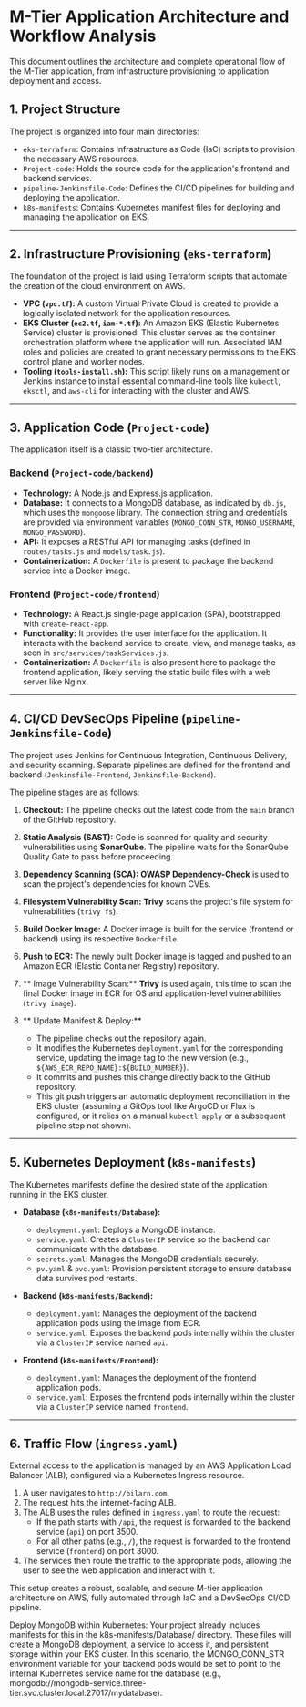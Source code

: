 # M-Tier Application Architecture and Workflow Analysis

This document outlines the architecture and complete operational flow of the M-Tier application, from infrastructure provisioning to application deployment and access.

## 1. Project Structure

The project is organized into four main directories:

-   `eks-terraform`: Contains Infrastructure as Code (IaC) scripts to provision the necessary AWS resources.
-   `Project-code`: Holds the source code for the application's frontend and backend services.
-   `pipeline-Jenkinsfile-Code`: Defines the CI/CD pipelines for building and deploying the application.
-   `k8s-manifests`: Contains Kubernetes manifest files for deploying and managing the application on EKS.

---

## 2. Infrastructure Provisioning (`eks-terraform`)

The foundation of the project is laid using Terraform scripts that automate the creation of the cloud environment on AWS.

-   **VPC (`vpc.tf`):** A custom Virtual Private Cloud is created to provide a logically isolated network for the application resources.
-   **EKS Cluster (`ec2.tf`, `iam-*.tf`):** An Amazon EKS (Elastic Kubernetes Service) cluster is provisioned. This cluster serves as the container orchestration platform where the application will run. Associated IAM roles and policies are created to grant necessary permissions to the EKS control plane and worker nodes.
-   **Tooling (`tools-install.sh`):** This script likely runs on a management or Jenkins instance to install essential command-line tools like `kubectl`, `eksctl`, and `aws-cli` for interacting with the cluster and AWS.

---

## 3. Application Code (`Project-code`)

The application itself is a classic two-tier architecture.

### Backend (`Project-code/backend`)

-   **Technology:** A Node.js and Express.js application.
-   **Database:** It connects to a MongoDB database, as indicated by `db.js`, which uses the `mongoose` library. The connection string and credentials are provided via environment variables (`MONGO_CONN_STR`, `MONGO_USERNAME`, `MONGO_PASSWORD`).
-   **API:** It exposes a RESTful API for managing tasks (defined in `routes/tasks.js` and `models/task.js`).
-   **Containerization:** A `Dockerfile` is present to package the backend service into a Docker image.

### Frontend (`Project-code/frontend`)

-   **Technology:** A React.js single-page application (SPA), bootstrapped with `create-react-app`.
-   **Functionality:** It provides the user interface for the application. It interacts with the backend service to create, view, and manage tasks, as seen in `src/services/taskServices.js`.
-   **Containerization:** A `Dockerfile` is also present here to package the frontend application, likely serving the static build files with a web server like Nginx.

---

## 4. CI/CD DevSecOps Pipeline (`pipeline-Jenkinsfile-Code`)

The project uses Jenkins for Continuous Integration, Continuous Delivery, and security scanning. Separate pipelines are defined for the frontend and backend (`Jenkinsfile-Frontend`, `Jenkinsfile-Backend`).

The pipeline stages are as follows:

1.  **Checkout:** The pipeline checks out the latest code from the `main` branch of the GitHub repository.

2.  **Static Analysis (SAST):** Code is scanned for quality and security vulnerabilities using **SonarQube**. The pipeline waits for the SonarQube Quality Gate to pass before proceeding.

3.  **Dependency Scanning (SCA):** **OWASP Dependency-Check** is used to scan the project's dependencies for known CVEs.

4.  **Filesystem Vulnerability Scan:** **Trivy** scans the project's file system for vulnerabilities (`trivy fs`).

5.  **Build Docker Image:** A Docker image is built for the service (frontend or backend) using its respective `Dockerfile`.

6.  **Push to ECR:** The newly built Docker image is tagged and pushed to an Amazon ECR (Elastic Container Registry) repository.

7.  ** Image Vulnerability Scan:** **Trivy** is used again, this time to scan the final Docker image in ECR for OS and application-level vulnerabilities (`trivy image`).


8.  ** Update Manifest & Deploy:**
    -   The pipeline checks out the repository again.
    -   It modifies the Kubernetes `deployment.yaml` for the corresponding service, updating the image tag to the new version (e.g., `${AWS_ECR_REPO_NAME}:${BUILD_NUMBER}`).
    -   It commits and pushes this change directly back to the GitHub repository.
    -   This git push triggers an automatic deployment reconciliation in the EKS cluster (assuming a GitOps tool like ArgoCD or Flux is configured, or it relies on a manual `kubectl apply` or a subsequent pipeline step not shown).

---

## 5. Kubernetes Deployment (`k8s-manifests`)

The Kubernetes manifests define the desired state of the application running in the EKS cluster.

-   **Database (`k8s-manifests/Database`):**
    -   `deployment.yaml`: Deploys a MongoDB instance.
    -   `service.yaml`: Creates a `ClusterIP` service so the backend can communicate with the database.
    -   `secrets.yaml`: Manages the MongoDB credentials securely.
    -   `pv.yaml` & `pvc.yaml`: Provision persistent storage to ensure database data survives pod restarts.

-   **Backend (`k8s-manifests/Backend`):**
    -   `deployment.yaml`: Manages the deployment of the backend application pods using the image from ECR.
    -   `service.yaml`: Exposes the backend pods internally within the cluster via a `ClusterIP` service named `api`.

-   **Frontend (`k8s-manifests/Frontend`):**
    -   `deployment.yaml`: Manages the deployment of the frontend application pods.
    -   `service.yaml`: Exposes the frontend pods internally within the cluster via a `ClusterIP` service named `frontend`.

---

## 6. Traffic Flow (`ingress.yaml`)

External access to the application is managed by an AWS Application Load Balancer (ALB), configured via a Kubernetes Ingress resource.

1.  A user navigates to `http://bilarn.com`.
2.  The request hits the internet-facing ALB.
3.  The ALB uses the rules defined in `ingress.yaml` to route the request:
    -   If the path starts with `/api`, the request is forwarded to the backend service (`api`) on port 3500.
    -   For all other paths (e.g., `/`), the request is forwarded to the frontend service (`frontend`) on port 3000.
4.  The services then route the traffic to the appropriate pods, allowing the user to see the web application and interact with it.

This setup creates a robust, scalable, and secure M-tier application architecture on AWS, fully automated through IaC and a DevSecOps CI/CD pipeline. 


Deploy MongoDB within Kubernetes: Your project already includes manifests for this in the k8s-manifests/Database/ directory. These files will create a MongoDB deployment, a service to access it, and persistent storage within your EKS cluster. In this scenario, the MONGO_CONN_STR environment variable for your backend pods would be set to point to the internal Kubernetes service name for the database (e.g., mongodb://mongodb-service.three-tier.svc.cluster.local:27017/mydatabase).
